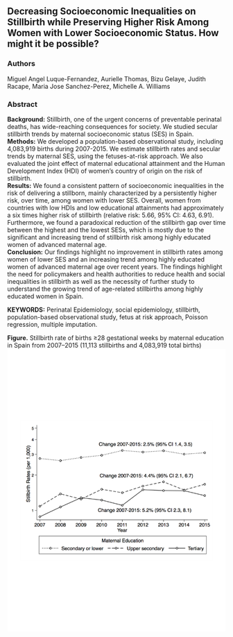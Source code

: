 
## Decreasing Socioeconomic Inequalities on Stillbirth while Preserving Higher Risk Among Women with Lower Socioeconomic Status. How might it be possible?  
### Authors    
Miguel Angel Luque-Fernandez, Aurielle Thomas, Bizu Gelaye, Judith Racape, Maria Jose Sanchez-Perez, Michelle A. Williams 
### Abstract
**Background:** Stillbirth, one of the urgent concerns of preventable perinatal deaths, has wide-reaching consequences for society. We studied secular stillbirth trends by maternal socioeconomic status (SES) in Spain.   
**Methods:** We developed a population-based observational study, including 4,083,919 births during 2007-2015. We estimate stillbirth rates and secular trends by maternal SES, using the fetuses-at-risk approach. We also evaluated the joint effect of maternal educational attainment and the Human Development Index (HDI) of women’s country of origin on the risk of stillbirth.     
**Results:** We found a consistent pattern of socioeconomic inequalities in the risk of delivering a stillborn, mainly characterized by a persistently higher risk, over time, among women with lower SES. Overall, women from countries with low HDIs and low educational attainments had approximately a six times higher risk of stillbirth (relative risk: 5.66, 95% CI: 4.63, 6.91). Furthermore, we found a paradoxical reduction of the stillbirth gap over time between the highest and the lowest SESs, which is mostly due to the significant and increasing trend of stillbirth risk among highly educated women of advanced maternal age.   
**Conclusion:** Our findings highlight no improvement in stillbirth rates among women of lower SES and an increasing trend among highly educated women of advanced maternal age over recent years. The findings highlight the need for policymakers and health authorities to reduce health and social inequalities in stillbirth as well as the necessity of further study to understand the growing trend of age-related stillbirths among highly educated women in Spain.

**KEYWORDS:** Perinatal Epidemiology, social epidemiology, stillbirth, population-based observational study, fetus at risk approach, Poisson regression, multiple imputation.

**Figure.** Stillbirth rate of births ≥28 gestational weeks by maternal education in Spain from 2007–2015 (11,113 stillbirths and 4,083,919 total births) 
<img src = "Figure.pdf" />  
